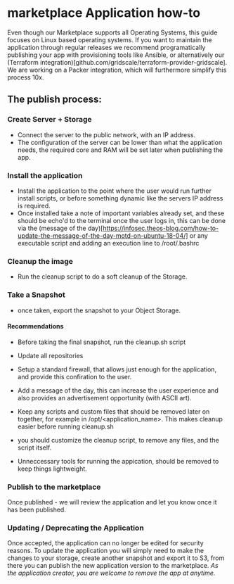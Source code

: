 # marketplace Application how-to

Even though our Marketplace supports all Operating Systems, this guide focuses on Linux based operating systems. If you want to maintain the application through regular releases we recommend programatically publishing your app with provisioning tools like Ansible, or alternatively our (Terraform integration)[github.com/gridscale/terraform-provider-gridscale]. We are working on a Packer integration, which will furthermore simplify this process 10x.

## The publish process:

### Create Server + Storage

- Connect the server to the public network, with an IP address.
- The configuration of the server can be lower than what the application needs, the required core and RAM will be set later when publishing the app.

### Install the application

- Install the application to the point where the user would run further install scripts, or before something dynamic like the servers IP address is required.
- Once installed take a note of important variables already set, and these should be echo'd to the terminal once the user logs in, this can be done via the (message of the day)[https://infosec.theos-blog.com/how-to-update-the-message-of-the-day-motd-on-ubuntu-18-04/] or any executable script and adding an execution line to /root/.bashrc

### Cleanup the image

- Run the cleanup script to do a soft cleanup of the Storage.

### Take a Snapshot

- once taken, export the snapshot to your Object Storage.

#### Recommendations

- Before taking the final snapshot, run the cleanup.sh script

- Update all repositories 

- Setup a standard firewall, that allows just enough for the application, and provide this confiration to the user.

- Add a message of the day, this can increase the user experience and also provides an advertisement opportunity (with ASCII art).

- Keep any scripts and custom files that should be removed later on together, for example in /opt/<application_name>. This makes cleanup easier before running cleanup.sh

- you should customize the cleanup script, to remove any files, and the script itself.

- Unneccessary tools for running the appication, should be removed to keep things lightweight.

### Publish to the marketplace

Once published - we will review the application and let you know once it has been published.

### Updating / Deprecating the Application

Once accepted, the application can no longer be edited for security reasons. To update the application you will simply need to make the changes to your storage, create another snapshot and export it to S3, from there you can publish the new application version to the marketplace. *As the application creator, you are welcome to remove the app at anytime.*